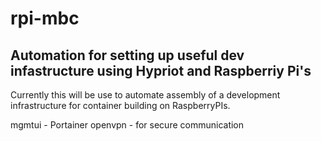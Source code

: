 # rpi-mbc
Automation for setting up useful dev infastructure using Hypriot and Raspberriy Pi's
---

Currently this will be use to automate assembly of a development infrastructure for container building on RaspberryPIs.

mgmtui - Portainer
openvpn - for secure communication

